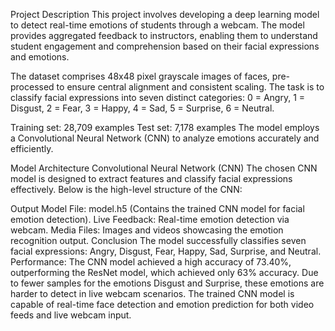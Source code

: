 Project Description
This project involves developing a deep learning model to detect real-time emotions of students through a webcam. The model provides aggregated feedback to instructors, enabling them to understand student engagement and comprehension based on their facial expressions and emotions.

The dataset comprises 48x48 pixel grayscale images of faces, pre-processed to ensure central alignment and consistent scaling. The task is to classify facial expressions into seven distinct categories:
0 = Angry, 1 = Disgust, 2 = Fear, 3 = Happy, 4 = Sad, 5 = Surprise, 6 = Neutral.

Training set: 28,709 examples
Test set: 7,178 examples
The model employs a Convolutional Neural Network (CNN) to analyze emotions accurately and efficiently.

Model Architecture
Convolutional Neural Network (CNN)
The chosen CNN model is designed to extract features and classify facial expressions effectively. Below is the high-level structure of the CNN:



Output
Model File: model.h5 (Contains the trained CNN model for facial emotion detection).
Live Feedback: Real-time emotion detection via webcam.
Media Files: Images and videos showcasing the emotion recognition output.
Conclusion
The model successfully classifies seven facial expressions: Angry, Disgust, Fear, Happy, Sad, Surprise, and Neutral.
Performance: The CNN model achieved a high accuracy of 73.40%, outperforming the ResNet model, which achieved only 63% accuracy.
Due to fewer samples for the emotions Disgust and Surprise, these emotions are harder to detect in live webcam scenarios.
The trained CNN model is capable of real-time face detection and emotion prediction for both video feeds and live webcam input.
